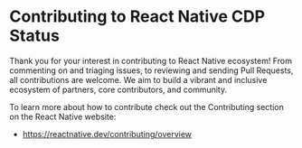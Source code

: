 # Contributing to React Native CDP Status

Thank you for your interest in contributing to React Native ecosystem! From commenting on and triaging issues, to reviewing and sending Pull Requests, all contributions are welcome.
We aim to build a vibrant and inclusive ecosystem of partners, core contributors, and community.

To learn more about how to contribute check out the Contributing section on the React Native website:
* https://reactnative.dev/contributing/overview
